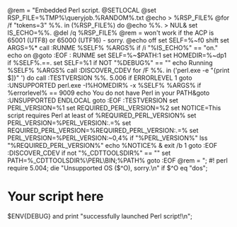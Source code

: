 @rem = "Embedded Perl script.
@SETLOCAL
@set RSP_FILE=%TMP%\queryjob.%RANDOM%.txt
@echo > %RSP_FILE%
@for /f "tokens=3" %%. in (%RSP_FILE%) do @echo %%. > NUL& set IS_ECHO=%%.
@del /q %RSP_FILE%
@rem = won't work if the ACP is 65001 (UTF8)  or 65000 (UTF16) - sorry.
@echo off
set SELF=%~f0
shift
set ARGS=%*
call :RUNME %SELF% %ARGS%
if /i "%IS_ECHO%" == "on." echo on
@goto :EOF
: RUNME 
set SELF=%~$PATH:1
set HOMEDIR=%~dp1
if %SELF%.==. set SELF=%1
if NOT "%DEBUG%" == "" echo Running %SELF% %ARGS%
call :DISCOVER_CDEV
for /F %%. in ('perl.exe -e "{print $]}" ') do call :TESTVERSION %%. 5.006
if ERRORLEVEL 1 goto :UNSUPPORTED
perl.exe -I%HOMEDIR% -x %SELF% %ARGS%
if %errorlevel% == 9009 echo You do not have Perl in your PATH&goto :UNSUPPORTED
ENDLOCAL
goto :EOF
:TESTVERSION
set PERL_VERSION=%1
set REQUIRED_PERL_VERSION=%2
set NOTICE=This script requires Perl at least of %REQUIRED_PERL_VERSION%
set PERL_VERSION=%PERL_VERSION:.=%
set REQUIRED_PERL_VERSION=%REQUIRED_PERL_VERSION:.=%
set PERL_VERSION=%PERL_VERSION:~0,4%
if "%PERL_VERSION%" lss "%REQUIRED_PERL_VERSION%" echo %NOTICE% & exit /b 1
goto :EOF 
:DISCOVER_CDEV
if not  "%_CDTTOOLSDIR%"  == "" set PATH=%_CDTTOOLSDIR%\PERL\BIN;%PATH%
goto :EOF 
@rem = ";
#! perl
require 5.004;
die "Unsupported OS ($^O), sorry.\n" if $^O eq "dos";

# Your script here

$ENV{DEBUG} and print "successfully launched Perl script!\n";